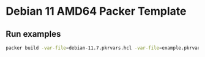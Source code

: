 # Debian 11 AMD64 Packer Template

## Run examples

```bash
packer build -var-file=debian-11.7.pkrvars.hcl -var-file=example.pkrvars.hcl .
```

